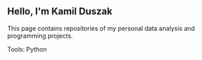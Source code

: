 ## Hello, I'm Kamil Duszak
This page contains repositories of my personal data analysis and programming projects.

Tools:
Python
